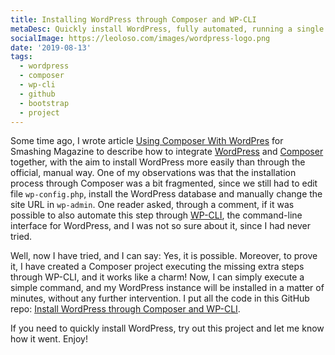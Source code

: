```yaml
---
title: Installing WordPress through Composer and WP-CLI
metaDesc: Quickly install WordPress, fully automated, running a single command... how could I live without this?
socialImage: https://leoloso.com/images/wordpress-logo.png
date: '2019-08-13'
tags:
  - wordpress
  - composer
  - wp-cli
  - github
  - bootstrap
  - project
---
```


Some time ago, I wrote article [Using Composer With WordPres](shttps://www.smashingmagazine.com/2019/03/composer-wordpress/) for Smashing Magazine to describe how to integrate [WordPress](https://wordpress.org) and [Composer](https://getcomposer.org) together, with the aim to install WordPress more easily than through the official, manual way. One of my observations was that the installation process through Composer was a bit fragmented, since we still had to edit file `wp-config.php`, install the WordPress database and manually change the site URL in `wp-admin`. One reader asked, through a comment, if it was possible to also automate this step through [WP-CLI](https://wp-cli.org/), the command-line interface for WordPress, and I was not so sure about it, since I had never tried.

Well, now I have tried, and I can say: Yes, it is possible. Moreover, to prove it, I have created a Composer project executing the missing extra steps through WP-CLI, and it works like a charm! Now, I can simply execute a simple command, and my WordPress instance will be installed in a matter of minutes, without any further intervention. I put all the code in this GitHub repo: [Install WordPress through Composer and WP-CLI](https://github.com/leoloso/wp-install).

<!--
Check out how it goes:

![Installing WordPress through the project](/images/....gif "Installing WordPress through the project")-->

If you need to quickly install WordPress, try out this project and let me know how it went. Enjoy!